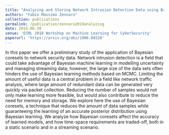 ```yaml
---
title: "Analyzing and Storing Network Intrusion Detection Data using Bayesian Coresets: A Preliminary Study in Offline and Streaming Settings"
authors: "Fabio Massimo Zennaro"
collection: publications
permalink: /publication/zennaro2019analyzing
date: 2019-06-20
venue: 'ECML 2018 Workshop on Machine Learning for CyberSecurity'
paperurl: 'https://arxiv.org/abs/1906.08528'
---
```


In this paper we offer a preliminary study of the application of Bayesian coresets to network security data. Network intrusion detection is a field that could take advantage of Bayesian machine learning in modelling uncertainty and managing streaming data; however, the large size of the data sets often hinders the use of Bayesian learning methods based on MCMC. Limiting the amount of useful data is a central problem in a field like network traffic analysis, where large amount of redundant data can be generated very quickly via packet collection. Reducing the number of samples would not only make learning more feasible, but would also contribute to reduce the need for memory and storage. We explore here the use of Bayesian coresets, a technique that reduces the amount of data samples while guaranteeing the learning of an accurate posterior distribution using Bayesian learning.  We analyze how Bayesian coresets affect the accuracy of learned models, and how time-space requirements are traded-off, both in a static scenario and in a streaming scenario.

